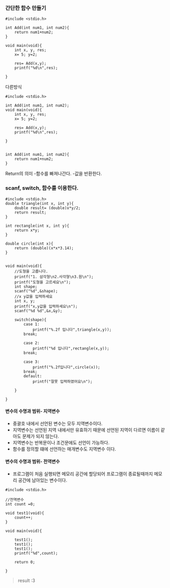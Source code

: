 ### 간단한 함수 만들기

```
#include <stdio.h>

int Add(int num1, int num2){
	return num1+num2;
}

void main(void){
	int x, y, res;
	x= 5; y=2;
	
	res= Add(x,y);
	printf("%d\n",res);
	
}
```
다른방식

```
#include <stdio.h>

int Add(int num1, int num2);
void main(void){
	int x, y, res;
	x= 5; y=2;
	
	res= Add(x,y);
	printf("%d\n",res);
	
}


int Add(int num1, int num2){
	return num1+num2;
}
```

Return의 의미
-함수를 빠져나간다.
-값을 반환한다.


### scanf, switch, 함수를 이용한다.

```
#include <stdio.h>
double triangle(int x, int y){
	double result= (double)x*y/2;
	return result;
}

int rectangle(int x, int y){
	return x*y;
}

double circle(int x){
	return (double)(x*x*3.14);
}


void main(void){
	//도형을 고릅니다. 
	printf("1. 삼각형\n2.사각형\n3.원\n");
	printf("도형을 고르세요\n");
	int shape;
	scanf("%d",&shape);
	//x y값을 입력하세요
	int x, y;
	printf("x,y값을 입력하세요\n");
	scanf("%d %d",&x,&y);
	
	switch(shape){
		case 1:
			printf("%.2f 입니다",triangle(x,y));
		break;
		
		case 2:
			printf("%d 입니다",rectangle(x,y));
		break;
		
		case 3:
			printf("%.2f입니다",circle(x));
		break;
		default:
			printf("잘못 입력하였어요\n");
		
	} 

}
```


#### 변수의 수명과 범위- 지역변수
 - 중괄호 내에서 선언된 변수는 모두 지역변수이다. 
 - 지역변수는 선언된 지역 내에서만 유효하기 때문에 선언된 지역이 다르면 이름이 같아도 문제가 되지 않는다. 
 - 지역변수는 반복문이나 조건문에도 선언이 가능하다.
 - 함수를 정의할 떄에 선언하는 매개변수도 지역변수 이다.

#### 변수의 수명과 범위- 전역변수
 - 프로그램이 처음 실행되면 메모리 공간에 할당되어 프로그램이 종료될때까지 메모리 공간에 남아있는 변수이다.

```
#include <stdio.h>

//전역변수 
int count =0;

void test1(void){
	count++;
}

void main(void){

	test1();
	test1();
	test1();
	printf("%d",count);
		
	return 0; 

}
```

> result :3
